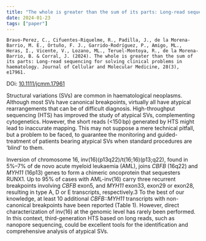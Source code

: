 ```yaml
---
title: "The whole is greater than the sum of its parts: Long-read sequencing for solving clinical problems in haematology"
date: 2024-01-23
tags: ["paper"]
---
```


`Bravo‐Perez, C., Cifuentes‐Riquelme, R., Padilla, J., de la Morena‐Barrio, M. E., Ortuño, F. J., Garrido‐Rodríguez, P., Amigo, ML., Heras, I., Vicente, V., Lozano, ML., Teruel-Montoya, R., de la Morena-Barrio, B. & Corral, J. (2024). The whole is greater than the sum of its parts: Long‐read sequencing for solving clinical problems in haematology. Journal of Cellular and Molecular Medicine, 28(3), e17961.`

DOi: [10.1111/jcmm.17961](https://doi.org/10.1111/jcmm.17961)

Structural variations (SVs) are common in haematological neoplasms. Although most SVs have canonical breakpoints, virtually all have atypical rearrangements that can be of difficult diagnosis. High-throughput sequencing (HTS) has improved the study of atypical SVs, complementing cytogenetics. However, the short reads (<150 bp) generated by HTS might lead to inaccurate mapping. This may not suppose a mere technical pitfall, but a problem to be faced, to guarantee the monitoring and guided-treatment of patients bearing atypical SVs when standard procedures are ‘blind’ to them.

Inversion of chromosome 16, inv(16)(p13q22)/t(16;16)(p13;q22), found in 5%–7% of de novo acute myeloid leukaemia (AML), joins *CBFB* (16q22) and *MYH11* (16p13) genes to form a chimeric oncoprotein that sequesters RUNX1. Up to 95% of cases with AML-inv(16) carry three recurrent breakpoints involving *CBFB* exon5, and *MYH11* exon33, exon29 or exon28, resulting in type A, D or E transcripts, respectively.3 To the best of our knowledge, at least 10 additional *CBFB::MYH11* transcripts with non-canonical breakpoints have been reported (Table 1). However, direct characterization of inv(16) at the genomic level has rarely been performed. In this context, third-generation HTS based on long reads, such as nanopore sequencing, could be excellent tools for the identification and comprehensive analysis of atypical SVs.
